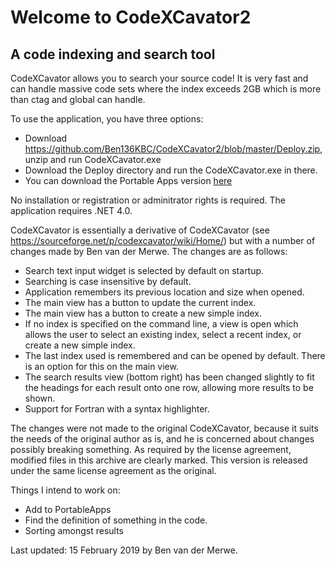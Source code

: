 # Welcome to CodeXCavator2
## A code indexing and search tool

CodeXCavator allows you to search your source code! It is very fast and can handle massive code sets where the index exceeds 2GB which is more than ctag and global can handle.

To use the application, you have three options:
- Download https://github.com/Ben136KBC/CodeXCavator2/blob/master/Deploy.zip, unzip and run CodeXCavator.exe
- Download the Deploy directory and run the CodeXCavator.exe in there.
- You can download the Portable Apps version [here](https://github.com/Ben136KBC/CodeXCavator2/blob/master/PortableAppsFiles/CodeXCavator2Portable_0.10_English.paf.exe)

No installation or registration or adminitrator rights is required. The application requires .NET 4.0.

CodeXCavator is essentially a derivative of CodeXCavator (see https://sourceforge.net/p/codexcavator/wiki/Home/) but with a number of changes made by Ben van der Merwe. The changes are as follows:

- Search text input widget is selected by default on startup.
- Searching is case insensitive by default.
- Application remembers its previous location and size when opened.
- The main view has a button to update the current index.
- The main view has a button to create a new simple index.
- If no index is specified on the command line, a view is open which allows the user to select an existing index, select a recent index, or create a new simple index.
- The last index used is remembered and can be opened by default. There is an option for this on the main view.
- The search results view (bottom right) has been changed slightly to fit the headings for each result onto one row, allowing more results to be shown.
- Support for Fortran with a syntax highlighter.

The changes were not made to the original CodeXCavator, because it suits the needs of the original author as is, and he is concerned about changes possibly breaking something. As required by the license agreement, modified files in this archive are clearly marked. This version is released under the same license agreement as the original.

Things I intend to work on:
- Add to PortableApps
- Find the definition of something in the code.
- Sorting amongst results

Last updated: 15 February 2019 by Ben van der Merwe.
